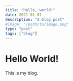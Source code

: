 ```yaml
---
title: "Hello, world!"
date: 2021-01-01
description: "A blog post"
#image: "/path/to/image.png"
type: "post"
tags: ["blog"]
---
```


# Hello World!
This is my blog.